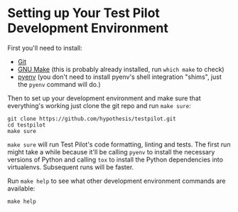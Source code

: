 Setting up Your Test Pilot Development Environment
==================================================

First you'll need to install:

* [Git](https://git-scm.com/)
* [GNU Make](https://www.gnu.org/software/make/)
  (this is probably already installed, run `which make` to check)
* [pyenv](https://github.com/pyenv/pyenv)
  (you don't need to install pyenv's shell integration "shims", just the `pyenv` command will do.)

Then to set up your development environment and make sure that everything's
working just clone the git repo and run `make sure`:

```
git clone https://github.com/hypothesis/testpilot.git
cd testpilot
make sure
```

`make sure` will run Test Pilot's code formatting, linting and tests.
The first run might take a while because it'll be calling `pyenv` to install
the necessary versions of Python and calling `tox` to install the Python
dependencies into virtualenvs. Subsequent runs will be faster.

Run `make help` to see what other development environment commands are available:

```
make help
```
